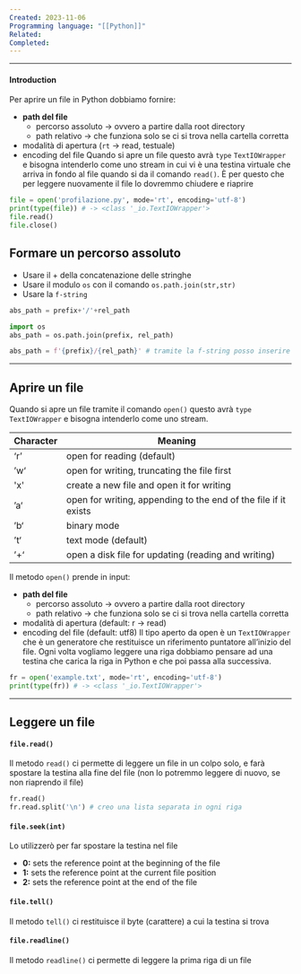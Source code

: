 ```yaml
---
Created: 2023-11-06
Programming language: "[[Python]]"
Related: 
Completed:
---
```

---
#### Introduction
Per aprire un file in Python dobbiamo fornire:
- **path del file** 
	- percorso assoluto → ovvero a partire dalla root directory
	- path relativo → che funziona solo se ci si trova nella cartella corretta
- modalità di apertura (`rt` → read, testuale)
- encoding del file
Quando si apre un file questo avrà `type` `TextIOWrapper` e bisogna intenderlo come uno stream in cui vi è una testina virtuale che arriva in fondo al file quando si da il comando `read()`. È per questo che per leggere nuovamente il file lo dovremmo chiudere e riaprire

```python
file = open('profilazione.py', mode='rt', encoding='utf-8')
print(type(file)) # -> <class '_io.TextIOWrapper'>
file.read()
file.close()
```

## Formare un percorso assoluto
- Usare il + della concatenazione delle stringhe
- Usare il modulo `os` con il comando `os.path.join(str,str)`
- Usare la `f-string`

```python
abs_path = prefix+'/'+rel_path

import os
abs_path = os.path.join(prefix, rel_path)

abs_path = f'{prefix}/{rel_path}' # tramite la f-string posso inserire automaticamente dentro la stringa stessa delle variabili
```
---
## Aprire un file
Quando si apre un file tramite il comando `open()` questo avrà `type` `TextIOWrapper` e bisogna intenderlo come uno stream.

| Character | Meaning                                                         |
| --------- | --------------------------------------------------------------- |
| ‘r’       | open for reading (default)                                      |
| ’w‘       | open for writing, truncating the file first                     |
| 'x'       | create a new file and open it for writing                       |
| ’a‘       | open for writing, appending to the end of the file if it exists |
| ’b‘       | binary mode                                                     |
| ’t‘       | text mode (default)                                             |
| ’+‘       | open a disk file for updating (reading and writing)             |

Il metodo `open()` prende in input:
- **path del file** 
	- percorso assoluto → ovvero a partire dalla root directory
	- path relativo → che funziona solo se ci si trova nella cartella corretta
- modalità di apertura (default: r → read)
- encoding del file (default: utf8)
Il tipo aperto da open è un `TextIOWrapper` che è un generatore che restituisce un riferimento puntatore all’inizio del file. Ogni volta vogliamo leggere una riga dobbiamo pensare ad una testina che carica la riga in Python e che poi passa alla successiva.

```python
fr = open('example.txt', mode='rt', encoding='utf-8')
print(type(fr)) # -> <class '_io.TextIOWrapper'>
```
---
## Leggere un file
#### `file.read()`
Il metodo `read()` ci permette di leggere un file in un colpo solo, e farà spostare la testina alla fine del file (non lo potremmo leggere di nuovo, se non riaprendo il file)
```python
fr.read()
fr.read.split('\n') # creo una lista separata in ogni riga
```

#### `file.seek(int)`
Lo utilizzerò per far spostare la testina nel file
- **0:** sets the reference point at the beginning of the file
- **1:** sets the reference point at the current file position
- **2:** sets the reference point at the end of the file

#### `file.tell()`
Il metodo `tell()` ci restituisce il byte (carattere) a cui la testina si trova

#### `file.readline()`
Il metodo `readline()` ci permette di leggere la prima riga di un file